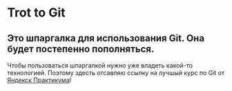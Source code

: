 # Trot to Git

## Это шпаргалка для использования Git. Она  будет постепенно пополняться. 

Чтобы пользоваться шпаргалкой нужно уже владеть какой-то технологией. Поэтому здесть отсавляю ссылку на лучшый курс по Git от [Яндекск Практикума](https://practicum.yandex.ru/profile/git-basics/ "Лучший курс по Git")! 